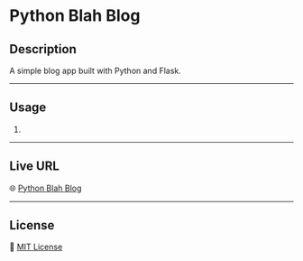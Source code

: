 # Python Blah Blog

## Description
A simple blog app built with Python and Flask.

---

## Usage
1. 

---

## Live URL
🌐 [Python Blah Blog]()

---

## License
📝 [MIT License](https://github.com/juicername6424/PythonBlahBlog/blob/main/LICENSE)
